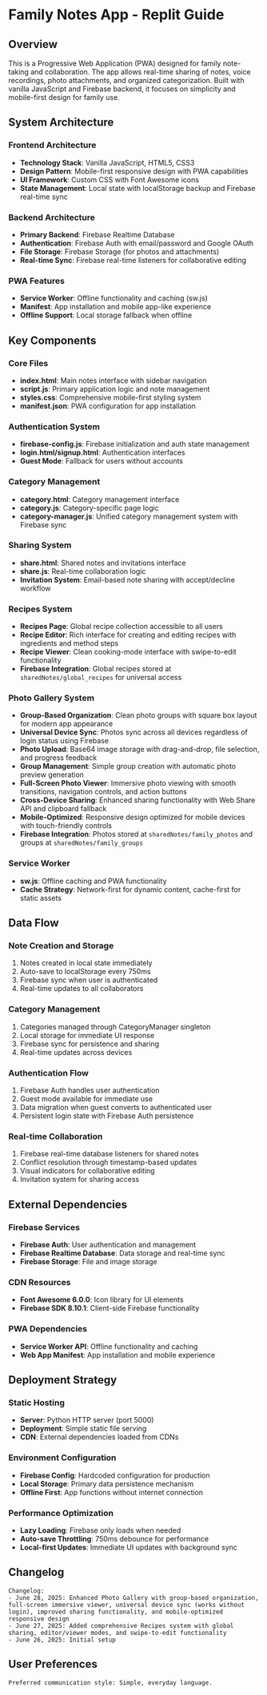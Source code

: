 # Family Notes App - Replit Guide

## Overview

This is a Progressive Web Application (PWA) designed for family note-taking and collaboration. The app allows real-time sharing of notes, voice recordings, photo attachments, and organized categorization. Built with vanilla JavaScript and Firebase backend, it focuses on simplicity and mobile-first design for family use.

## System Architecture

### Frontend Architecture
- **Technology Stack**: Vanilla JavaScript, HTML5, CSS3
- **Design Pattern**: Mobile-first responsive design with PWA capabilities
- **UI Framework**: Custom CSS with Font Awesome icons
- **State Management**: Local state with localStorage backup and Firebase real-time sync

### Backend Architecture
- **Primary Backend**: Firebase Realtime Database
- **Authentication**: Firebase Auth with email/password and Google OAuth
- **File Storage**: Firebase Storage (for photos and attachments)
- **Real-time Sync**: Firebase real-time listeners for collaborative editing

### PWA Features
- **Service Worker**: Offline functionality and caching (sw.js)
- **Manifest**: App installation and mobile app-like experience
- **Offline Support**: Local storage fallback when offline

## Key Components

### Core Files
- **index.html**: Main notes interface with sidebar navigation
- **script.js**: Primary application logic and note management
- **styles.css**: Comprehensive mobile-first styling system
- **manifest.json**: PWA configuration for app installation

### Authentication System
- **firebase-config.js**: Firebase initialization and auth state management
- **login.html/signup.html**: Authentication interfaces
- **Guest Mode**: Fallback for users without accounts

### Category Management
- **category.html**: Category management interface
- **category.js**: Category-specific page logic
- **category-manager.js**: Unified category management system with Firebase sync

### Sharing System
- **share.html**: Shared notes and invitations interface
- **share.js**: Real-time collaboration logic
- **Invitation System**: Email-based note sharing with accept/decline workflow

### Recipes System
- **Recipes Page**: Global recipe collection accessible to all users
- **Recipe Editor**: Rich interface for creating and editing recipes with ingredients and method steps
- **Recipe Viewer**: Clean cooking-mode interface with swipe-to-edit functionality
- **Firebase Integration**: Global recipes stored at `sharedNotes/global_recipes` for universal access

### Photo Gallery System
- **Group-Based Organization**: Clean photo groups with square box layout for modern app appearance
- **Universal Device Sync**: Photos sync across all devices regardless of login status using Firebase
- **Photo Upload**: Base64 image storage with drag-and-drop, file selection, and progress feedback
- **Group Management**: Simple group creation with automatic photo preview generation
- **Full-Screen Photo Viewer**: Immersive photo viewing with smooth transitions, navigation controls, and action buttons
- **Cross-Device Sharing**: Enhanced sharing functionality with Web Share API and clipboard fallback
- **Mobile-Optimized**: Responsive design optimized for mobile devices with touch-friendly controls
- **Firebase Integration**: Photos stored at `sharedNotes/family_photos` and groups at `sharedNotes/family_groups`

### Service Worker
- **sw.js**: Offline caching and PWA functionality
- **Cache Strategy**: Network-first for dynamic content, cache-first for static assets

## Data Flow

### Note Creation and Storage
1. Notes created in local state immediately
2. Auto-save to localStorage every 750ms
3. Firebase sync when user is authenticated
4. Real-time updates to all collaborators

### Category Management
1. Categories managed through CategoryManager singleton
2. Local storage for immediate UI response
3. Firebase sync for persistence and sharing
4. Real-time updates across devices

### Authentication Flow
1. Firebase Auth handles user authentication
2. Guest mode available for immediate use
3. Data migration when guest converts to authenticated user
4. Persistent login state with Firebase Auth persistence

### Real-time Collaboration
1. Firebase real-time database listeners for shared notes
2. Conflict resolution through timestamp-based updates
3. Visual indicators for collaborative editing
4. Invitation system for sharing access

## External Dependencies

### Firebase Services
- **Firebase Auth**: User authentication and management
- **Firebase Realtime Database**: Data storage and real-time sync
- **Firebase Storage**: File and image storage

### CDN Resources
- **Font Awesome 6.0.0**: Icon library for UI elements
- **Firebase SDK 8.10.1**: Client-side Firebase functionality

### PWA Dependencies
- **Service Worker API**: Offline functionality and caching
- **Web App Manifest**: App installation and mobile experience

## Deployment Strategy

### Static Hosting
- **Server**: Python HTTP server (port 5000)
- **Deployment**: Simple static file serving
- **CDN**: External dependencies loaded from CDNs

### Environment Configuration
- **Firebase Config**: Hardcoded configuration for production
- **Local Storage**: Primary data persistence mechanism
- **Offline First**: App functions without internet connection

### Performance Optimization
- **Lazy Loading**: Firebase only loads when needed
- **Auto-save Throttling**: 750ms debounce for performance
- **Local-first Updates**: Immediate UI updates with background sync

## Changelog

```
Changelog:
- June 28, 2025: Enhanced Photo Gallery with group-based organization, full-screen immersive viewer, universal device sync (works without login), improved sharing functionality, and mobile-optimized responsive design
- June 27, 2025: Added comprehensive Recipes system with global sharing, editor/viewer modes, and swipe-to-edit functionality
- June 26, 2025: Initial setup
```

## User Preferences

```
Preferred communication style: Simple, everyday language.
```